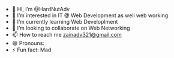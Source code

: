 - 👋 Hi, I’m @HardNutAdv
- 👀 I’m interested in IT @ Web Development as well web working
- 🌱 I’m currently learning Web Developlment
- 💞️ I’m looking to collaborate on Web Networking
- 📫 How to reach me zainadv321@gmail.com
- 😄 Pronouns: 
- ⚡ Fun fact: Mad

<!---
HardNutAdv/HardNutAdv is a ✨ special ✨ repository because its `README.md` (this file) appears on your GitHub profile.
You can click the Preview link to take a look at your changes.
--->
